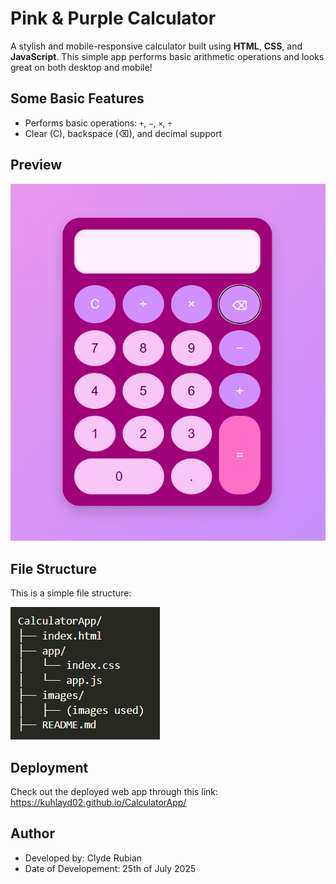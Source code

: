 # Pink & Purple Calculator

A stylish and mobile-responsive calculator built using **HTML**, **CSS**, and **JavaScript**. This simple app performs basic arithmetic operations and looks great on both desktop and mobile!

## Some Basic Features
- Performs basic operations: `+`, `−`, `×`, `÷`
- Clear (C), backspace (⌫), and decimal support

## Preview

![Calculator Screenshot](./images/calculator_preview.png)

## File Structure

This is a simple file structure:

![File Structure](./images/file_structure.png)

## Deployment

Check out the deployed web app through this link: https://kuhlayd02.github.io/CalculatorApp/ 

## Author

- Developed by: Clyde Rubian
- Date of Developement: 25th of July 2025
